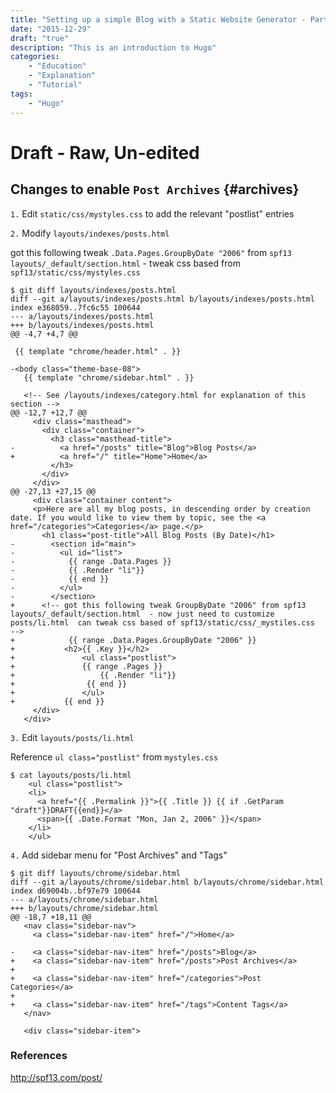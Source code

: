 ```yaml
---
title: "Setting up a simple Blog with a Static Website Generator - Part 8: Hugo Post Archives Section"
date: "2015-12-29"
draft: "true"
description: "This is an introduction to Hugo"
categories:
    - "Education"
    - "Explanation"
    - "Tutorial"
tags:
    - "Hugo"
---
```


# Draft - Raw, Un-edited


## Changes to enable `Post Archives` {#archives}


`1.` Edit `static/css/mystyles.css` to add the relevant "postlist" entries

`2.` Modify `layouts/indexes/posts.html`

got this following tweak `.Data.Pages.GroupByDate "2006"` from `spf13 layouts/_default/section.html`  - tweak css based from `spf13/static/css/mystyles.css`

```
$ git diff layouts/indexes/posts.html
diff --git a/layouts/indexes/posts.html b/layouts/indexes/posts.html
index e368059..7fc6c55 100644
--- a/layouts/indexes/posts.html
+++ b/layouts/indexes/posts.html
@@ -4,7 +4,7 @@

 {{ template "chrome/header.html" . }}

-<body class="theme-base-08">
   {{ template "chrome/sidebar.html" . }}

   <!-- See /layouts/indexes/category.html for explanation of this section -->
@@ -12,7 +12,7 @@
     <div class="masthead">
       <div class="container">
         <h3 class="masthead-title">
-          <a href="/posts" title="Blog">Blog Posts</a>
+          <a href="/" title="Home">Home</a>
         </h3>
       </div>
     </div>
@@ -27,13 +27,15 @@
     <div class="container content">
     <p>Here are all my blog posts, in descending order by creation date. If you would like to view them by topic, see the <a href="/categories">Categories</a> page.</p>
       <h1 class="post-title">All Blog Posts (By Date)</h1>
-        <section id="main">
-          <ul id="list">
-            {{ range .Data.Pages }}
-            {{ .Render "li"}}
-            {{ end }}
-          </ul>
-        </section>
+      <!-- got this following tweak GroupByDate "2006" from spf13 layouts/_default/section.html  - now just need to customize posts/li.html  can tweak css based of spf13/static/css/_mystiles.css  -->
+            {{ range .Data.Pages.GroupByDate "2006" }}
+           <h2>{{ .Key }}</h2>
+               <ul class="postlist">
+               {{ range .Pages }}
+                   {{ .Render "li"}}
+                {{ end }}
+               </ul>
+           {{ end }}
     </div>
   </div>
```

`3.` Edit `layouts/posts/li.html`

Reference `ul class="postlist"` from `mystyles.css`
```
$ cat layouts/posts/li.html
    <ul class="postlist">
    <li>
      <a href="{{ .Permalink }}">{{ .Title }} {{ if .GetParam "draft"}}DRAFT{{end}}</a>
      <span>{{ .Date.Format "Mon, Jan 2, 2006" }}</span>
    </li>
    </ul>
```



`4.` Add sidebar menu for "Post Archives" and "Tags"
```
$ git diff layouts/chrome/sidebar.html
diff --git a/layouts/chrome/sidebar.html b/layouts/chrome/sidebar.html
index d69004b..bf97e79 100644
--- a/layouts/chrome/sidebar.html
+++ b/layouts/chrome/sidebar.html
@@ -18,7 +18,11 @@
   <nav class="sidebar-nav">
     <a class="sidebar-nav-item" href="/">Home</a>

-    <a class="sidebar-nav-item" href="/posts">Blog</a>
+    <a class="sidebar-nav-item" href="/posts">Post Archives</a>
+
+    <a class="sidebar-nav-item" href="/categories">Post Categories</a>
+
+    <a class="sidebar-nav-item" href="/tags">Content Tags</a>
   </nav>

   <div class="sidebar-item">
```

### References
http://spf13.com/post/
